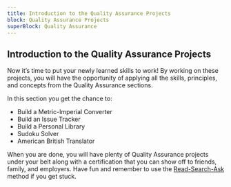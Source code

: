 ```yaml
---
title: Introduction to the Quality Assurance Projects
block: Quality Assurance Projects
superBlock: Quality Assurance
---
```

## Introduction to the Quality Assurance Projects

Now it’s time to put your newly learned skills to work! By working on these projects, you will have the opportunity of applying all the skills, principles, and concepts from the Quality Assurance sections.

In this section you get the chance to:
* Build a Metric-Imperial Converter
* Build an Issue Tracker
* Build a Personal Library
* Sudoku Solver
* American British Translator

When you are done, you will have plenty of Quality Assurance projects under your belt along with a certification that you can show off to friends, family, and employers. Have fun and remember to use the [Read-Search-Ask](https://www.freecodecamp.org/forum/t/how-to-get-help-when-you-are-stuck/19514) method if you get stuck.

